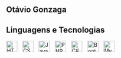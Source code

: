 ## Otávio Gonzaga

## Linguagens e Tecnologias

<img title="HTML5" width="30px" style="padding-right: 10px" src="https://cdn.jsdelivr.net/gh/devicons/devicon@latest/icons/html5/html5-original-wordmark.svg" />
<img title="CSS3" width="30px" style="padding-right: 10px" src="https://cdn.jsdelivr.net/gh/devicons/devicon@latest/icons/css3/css3-original-wordmark.svg" />
<img title="JavaScript" width="30px" style="padding-right: 10px" src="https://cdn.jsdelivr.net/gh/devicons/devicon@latest/icons/javascript/javascript-original.svg" />
<img title="PHP" width="30px" style="padding-right: 10px" src="https://cdn.jsdelivr.net/gh/devicons/devicon@latest/icons/php/php-original.svg" />
<img title="C#" width="30px" style="padding-right: 10px" src="https://cdn.jsdelivr.net/gh/devicons/devicon@latest/icons/csharp/csharp-original.svg" />
<img title="Bootstrap" width="30px" style="padding-right: 10px" src="https://cdn.jsdelivr.net/gh/devicons/devicon@latest/icons/bootstrap/bootstrap-original.svg" />
<img title="MySQL" width="30px" style="padding-right: 10px" src="https://cdn.jsdelivr.net/gh/devicons/devicon@latest/icons/mysql/mysql-original-wordmark.svg" />

